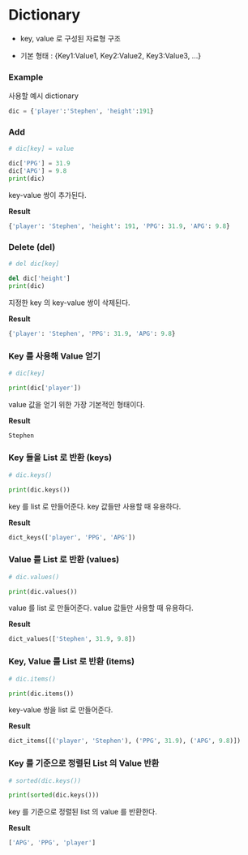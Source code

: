 # Dictionary
- key, value 로 구성된 자료형 구조

- 기본 형태 : {Key1:Value1, Key2:Value2, Key3:Value3, ...}





### Example

사용할 예시 dictionary

```python
dic = {'player':'Stephen', 'height':191}
```





### Add
```python
# dic[key] = value

dic['PPG'] = 31.9
dic['APG'] = 9.8
print(dic)
```

key-value 쌍이 추가된다.

**Result**

```python
{'player': 'Stephen', 'height': 191, 'PPG': 31.9, 'APG': 9.8}
```





### Delete (del)
```python
# del dic[key]

del dic['height']
print(dic)
```

지정한 key 의 key-value 쌍이 삭제된다.

**Result**

```python
{'player': 'Stephen', 'PPG': 31.9, 'APG': 9.8}
```





### Key 를 사용해 Value 얻기
```python
# dic[key]

print(dic['player'])
```

value 값을 얻기 위한 가장 기본적인 형태이다.

**Result**

```python
Stephen
```





### Key 들을 List 로 반환 (keys)
```python
# dic.keys()

print(dic.keys())
```

key 를 list 로 만들어준다. key 값들만 사용할 때 유용하다.

**Result**

```python
dict_keys(['player', 'PPG', 'APG'])
```





### Value 를 List 로 반환 (values)
```python
# dic.values()

print(dic.values())
```

value 를 list 로 만들어준다. value 값들만 사용할 때 유용하다.

**Result**

```python
dict_values(['Stephen', 31.9, 9.8])
```





### Key, Value 를 List 로 반환 (items)
```python
# dic.items()

print(dic.items())
```

key-value 쌍을 list 로 만들어준다.

**Result**

```python
dict_items([('player', 'Stephen'), ('PPG', 31.9), ('APG', 9.8)])
```





### Key 를 기준으로 정렬된 List 의 Value 반환

```python
# sorted(dic.keys())

print(sorted(dic.keys()))
```

key 를 기준으로 정렬된 list 의 value 를 반환한다.

**Result**

```python
['APG', 'PPG', 'player']
```

